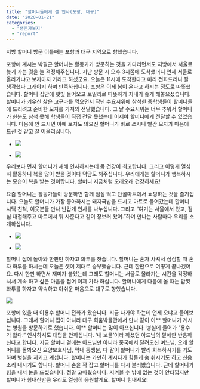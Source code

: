 ```yaml
---
title: "할머니들에게 설 인사(포항, 대구)"
date: "2020-01-21"
categories: 
  - "생존자복지"
  - "report"
---
```


지방 할머니 방문 이틀째는 포항과 대구 지역으로 향했습니다.

포항에 계시는 박필근 할머니는 활동가가 방문하는 것을 기다리면서도 지방에서 서울로 늦게 가는 것을 늘 걱정해주십니다. 지난 방문 시 오후 3시쯤에 도착했더니 언제 서울로 올라가냐고 보자마자 가라고 하셨군요. 오늘은 11시에 도착한다고 미리 전화드리니 잘 생각했다 그래야지 하며 만족하십니다. 포항은 이제 봄이 온다고 하시는 정도로 따뜻했습니다. 할머니 집안에 햇빛 들어오고 보일러로 따뜻하게 지내기 좋게 해놓으셨습니다. 할머니가 키우신 삶은 고구마를 먹으면서 작년 수요시위에 참석한 중학생들이 할머니들에 드리려고 준비한 모자를 가져와 전달했습니다. 그 날 수요시위는 너무 추워서 할머니가 한분도 참석 못해 학생들이 직접 전달 못했는데 이제야 할머니에게 전달할 수 있었습니다. 마음에 안 드시면 아예 보지도 않으신 할머니가 바로 쓰시니 빨간 모자가 마음에 드신 것 같고 잘 어울리십니다.

- ![](https://r2.womenandwar.net/2020/01/photo_2020-01-23_10-06-27-2-768x1024.jpg)
    
- ![](https://r2.womenandwar.net/2020/01/photo_2020-01-23_10-06-22-2-768x1024.jpg)
    

우리보다 먼저 할머니가 새해 인사하시는데 몸 건강이 최고랍니다. 그리고 이렇게 열심히 활동하니 복을 많이 받을 것이다 덕담도 해주십니다. 우리에게는 할머니가 행복하시는 모습이 복을 받는 것이랍니다. 할머니 지금처럼 오래오래 건강하세요!

요즘 할머니는 활동가들이 방문하면 함께 점심 먹고 단골마트에서 쇼핑하는 것을 즐기십니다. 오늘도 할머니가 가장 좋아하시는 돼지국밥을 드시고 마트로 들어갔는데 할머니 시댁 친척, 이웃분들 만나 반갑게 인사를 나누십니다. 그리고 “여기는 서울에서 왔고, 점심 대접해주고 마트에서 뭐 사준다고 같이 장보러 왔어.”하며 만나는 사람마다 우리를 소개하십니다.

- ![](https://r2.womenandwar.net/2020/01/photo_2020-01-23_10-05-55-1-768x1024.jpg)
    
- ![](https://r2.womenandwar.net/2020/01/photo_2020-01-23_10-06-10-1-768x1024.jpg)
    

할머니 집에 돌아와 한판만 하자고 화투를 쳤습니다. 할머니는 혼자 사셔서 심심할 때 혼자 화투를 하시는데 오늘은 셋이 제대로 승부했습니다. 근데 한판으로 어떻게 끝나겠어요. 다시 한판 하면서 재미가 붙었는데 그래도 할머니는 서울로 올라가는 시간을 걱정하셔서 계속 하고 싶은 마음을 접어 이제 가라 하십니다. 할머니에게 다음에 올 때는 맘껏 화투를 하자고 약속하고 아쉬운 마음으로 대구로 향했습니다.

![](https://r2.womenandwar.net/2020/01/photo_2020-01-23_10-06-07-2-1024x902.jpg)

포항에 있을 때 이용수 할머니 전화가 왔습니다. 지금 나가야 하는데 언제 오냐고 물어보십니다. 그래서 할머니 집이 아니라 대구 희움박물관에서 만나 같이 이\*\* 할머니가 계시는 병원을 방문하기로 했습니다. 이\*\* 할머니는 많이 아프십니다. 병실에 들어가 “용수가 왔다.” 인사하셔도 대답을 안하십니다. ‘내 보물’이라 하셨던 아드님의 말에만 반응하신다고 합니다. 지금 할머니 곁에는 아드님만 아니라 중국에서 달려오신 며느님, 오래 할머니를 돌봐오신 요양보호사님, 막내 동생분, 다 같이 할머니가 빨리 회복하시기를 기도하며 병실을 지키고 계십니다. 할머니는 가만히 계시다가 힘들게 숨 쉬시기도 하고 신음소리 내시기도 합니다. 할머니 손을 꽉 잡고 할머니를 다시 불러봤습니다. 근데 할머니가 힘을 내서 눈을 뜨셨습니다. 정말 고마웠습니다. 지켜볼 수 밖에 없는 것이 안타깝지만 할머니가 힘내신만큼 우리도 열심히 응원할게요. 할머니 힘내세요!
